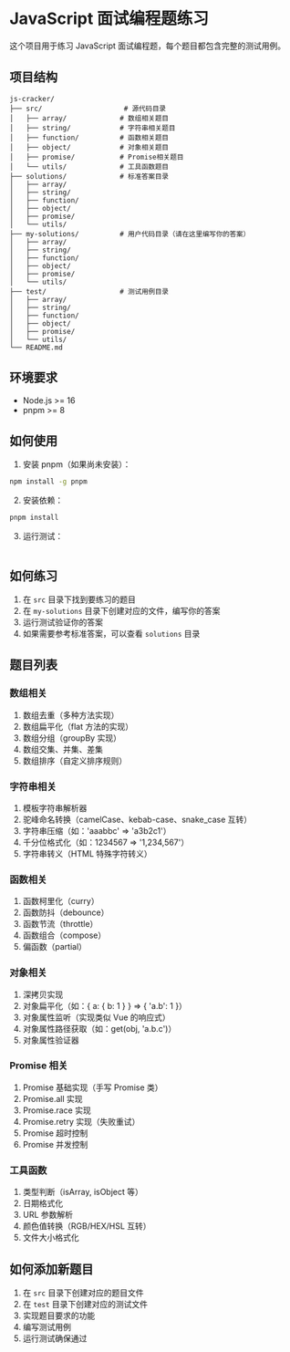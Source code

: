 # JavaScript 面试编程题练习

这个项目用于练习 JavaScript 面试编程题，每个题目都包含完整的测试用例。

## 项目结构

```
js-cracker/
├── src/                    # 源代码目录
│   ├── array/             # 数组相关题目
│   ├── string/            # 字符串相关题目
│   ├── function/          # 函数相关题目
│   ├── object/            # 对象相关题目
│   ├── promise/           # Promise相关题目
│   └── utils/             # 工具函数题目
├── solutions/             # 标准答案目录
│   ├── array/
│   ├── string/
│   ├── function/
│   ├── object/
│   ├── promise/
│   └── utils/
├── my-solutions/          # 用户代码目录（请在这里编写你的答案）
│   ├── array/
│   ├── string/
│   ├── function/
│   ├── object/
│   ├── promise/
│   └── utils/
├── test/                  # 测试用例目录
│   ├── array/
│   ├── string/
│   ├── function/
│   ├── object/
│   ├── promise/
│   └── utils/
└── README.md
```

## 环境要求

- Node.js >= 16
- pnpm >= 8

## 如何使用

1. 安装 pnpm（如果尚未安装）：

```bash
npm install -g pnpm
```

2. 安装依赖：

```bash
pnpm install
```

3. 运行测试：

```

```

## 如何练习

1. 在 `src` 目录下找到要练习的题目
2. 在 `my-solutions` 目录下创建对应的文件，编写你的答案
3. 运行测试验证你的答案
4. 如果需要参考标准答案，可以查看 `solutions` 目录

## 题目列表

### 数组相关

1. 数组去重（多种方法实现）
2. 数组扁平化（flat 方法的实现）
3. 数组分组（groupBy 实现）
4. 数组交集、并集、差集
5. 数组排序（自定义排序规则）

### 字符串相关

1. 模板字符串解析器
2. 驼峰命名转换（camelCase、kebab-case、snake_case 互转）
3. 字符串压缩（如：'aaabbc' => 'a3b2c1'）
4. 千分位格式化（如：1234567 => '1,234,567'）
5. 字符串转义（HTML 特殊字符转义）

### 函数相关

1. 函数柯里化（curry）
2. 函数防抖（debounce）
3. 函数节流（throttle）
4. 函数组合（compose）
5. 偏函数（partial）

### 对象相关

1. 深拷贝实现
2. 对象扁平化（如：{ a: { b: 1 } } => { 'a.b': 1 }）
3. 对象属性监听（实现类似 Vue 的响应式）
4. 对象属性路径获取（如：get(obj, 'a.b.c')）
5. 对象属性验证器

### Promise 相关

1. Promise 基础实现（手写 Promise 类）
2. Promise.all 实现
3. Promise.race 实现
4. Promise.retry 实现（失败重试）
5. Promise 超时控制
6. Promise 并发控制

### 工具函数

1. 类型判断（isArray, isObject 等）
2. 日期格式化
3. URL 参数解析
4. 颜色值转换（RGB/HEX/HSL 互转）
5. 文件大小格式化

## 如何添加新题目

1. 在 `src` 目录下创建对应的题目文件
2. 在 `test` 目录下创建对应的测试文件
3. 实现题目要求的功能
4. 编写测试用例
5. 运行测试确保通过
